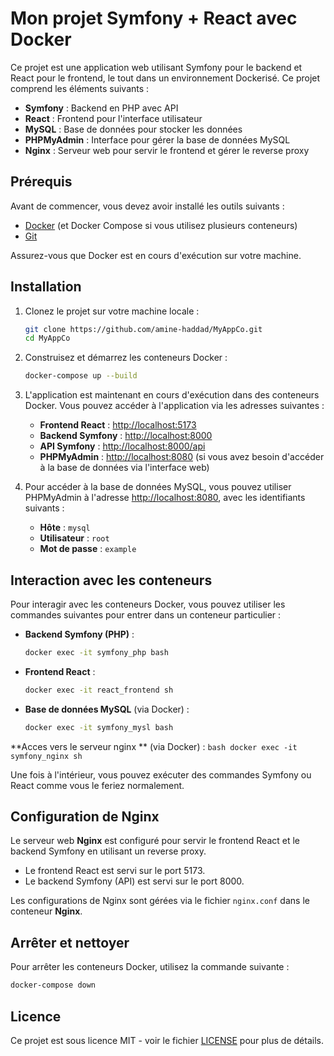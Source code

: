 # Mon projet Symfony + React avec Docker

Ce projet est une application web utilisant Symfony pour le backend et React pour le frontend, le tout dans un environnement Dockerisé. Ce projet comprend les éléments suivants :
- **Symfony** : Backend en PHP avec API
- **React** : Frontend pour l'interface utilisateur
- **MySQL** : Base de données pour stocker les données
- **PHPMyAdmin** : Interface pour gérer la base de données MySQL
- **Nginx** : Serveur web pour servir le frontend et gérer le reverse proxy

## Prérequis

Avant de commencer, vous devez avoir installé les outils suivants :
- [Docker](https://www.docker.com/products/docker-desktop) (et Docker Compose si vous utilisez plusieurs conteneurs)
- [Git](https://git-scm.com/)

Assurez-vous que Docker est en cours d'exécution sur votre machine.

## Installation

1. Clonez le projet sur votre machine locale :
    ```bash
    git clone https://github.com/amine-haddad/MyAppCo.git
    cd MyAppCo
    ```

2. Construisez et démarrez les conteneurs Docker :
    ```bash
    docker-compose up --build
    ```

3. L'application est maintenant en cours d'exécution dans des conteneurs Docker. Vous pouvez accéder à l'application via les adresses suivantes :
    - **Frontend React** : [http://localhost:5173](http://localhost:5173)
    - **Backend Symfony** : [http://localhost:8000](http://localhost:8000)
    - **API Symfony** : [http://localhost:8000/api](http://localhost:8000/api)
    - **PHPMyAdmin** : [http://localhost:8080](http://localhost:8080) (si vous avez besoin d'accéder à la base de données via l'interface web)

4. Pour accéder à la base de données MySQL, vous pouvez utiliser PHPMyAdmin à l'adresse [http://localhost:8080](http://localhost:8080), avec les identifiants suivants :
    - **Hôte** : `mysql`
    - **Utilisateur** : `root`
    - **Mot de passe** : `example`

## Interaction avec les conteneurs

Pour interagir avec les conteneurs Docker, vous pouvez utiliser les commandes suivantes pour entrer dans un conteneur particulier :

- **Backend Symfony (PHP)** :
    ```bash
    docker exec -it symfony_php bash
    ```

- **Frontend React** :
    ```bash
    docker exec -it react_frontend sh
    ```

- **Base de données MySQL** (via Docker) :
    ```bash
    docker exec -it symfony_mysl bash
    ```

**Acces vers le serveur nginx  ** (via Docker) :
    ```bash
    docker exec -it symfony_nginx sh
    ```

Une fois à l'intérieur, vous pouvez exécuter des commandes Symfony ou React comme vous le feriez normalement.

## Configuration de Nginx

Le serveur web **Nginx** est configuré pour servir le frontend React et le backend Symfony en utilisant un reverse proxy.

- Le frontend React est servi sur le port 5173.
- Le backend Symfony (API) est servi sur le port 8000.

Les configurations de Nginx sont gérées via le fichier `nginx.conf` dans le conteneur **Nginx**.

## Arrêter et nettoyer

Pour arrêter les conteneurs Docker, utilisez la commande suivante :

```bash
docker-compose down
```

## Licence

Ce projet est sous licence MIT - voir le fichier [LICENSE](LICENSE) pour plus de détails.